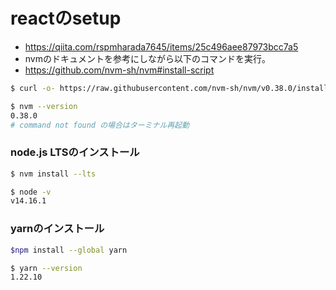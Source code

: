 # reactのsetup

- https://qiita.com/rspmharada7645/items/25c496aee87973bcc7a5
- nvmのドキュメントを参考にしながら以下のコマンドを実行。
- https://github.com/nvm-sh/nvm#install-script

```bash
$ curl -o- https://raw.githubusercontent.com/nvm-sh/nvm/v0.38.0/install.sh | bash
```

```bash
$ nvm --version
0.38.0
# command not found の場合はターミナル再起動
```

### node.js LTSのインストール

```bash
$ nvm install --lts
```

```bash
$ node -v
v14.16.1
```

### yarnのインストール

```bash
$npm install --global yarn
```

```bash
$ yarn --version
1.22.10
```
